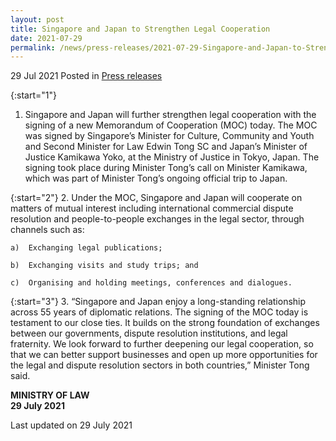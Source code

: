 ```yaml
---
layout: post
title: Singapore and Japan to Strengthen Legal Cooperation
date: 2021-07-29
permalink: /news/press-releases/2021-07-29-Singapore-and-Japan-to-Strengthen-Legal-Cooperation
---
```


29 Jul 2021 Posted in [Press releases](/news/press-releases)

{:start="1"}
1.	Singapore and Japan will further strengthen legal cooperation with the signing of a new Memorandum of Cooperation (MOC) today. The MOC was signed by Singapore’s Minister for Culture, Community and Youth and Second Minister for Law Edwin Tong SC and Japan’s Minister of Justice Kamikawa Yoko, at the Ministry of Justice in Tokyo, Japan. The signing took place during Minister Tong’s call on Minister Kamikawa, which was part of Minister Tong’s ongoing official trip to Japan.

{:start="2"}
2.	Under the MOC, Singapore and Japan will cooperate on matters of mutual interest including international commercial dispute resolution and people-to-people exchanges in the legal sector, through channels such as: 

    a)	Exchanging legal publications;

    b)	Exchanging visits and study trips; and
    
    c)  Organising and holding meetings, conferences and dialogues.

{:start="3"}
3.	“Singapore and Japan enjoy a long-standing relationship across 55 years of diplomatic relations. The signing of the MOC today is testament to our close ties. It builds on the strong foundation of exchanges between our governments, dispute resolution institutions, and legal fraternity. We look forward to further deepening our legal cooperation, so that we can better support businesses and open up more opportunities for the legal and dispute resolution sectors in both countries,” Minister Tong said.


**MINISTRY OF LAW**<br>
**29 July 2021**


<p class="right-side-updated">Last updated on 29 July 2021</p>
